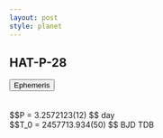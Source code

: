 ```yaml
---
layout: post
style: planet
---
```

<script src="../js/planets.js"></script>

## HAT-P-28

<!-- Tab links -->
<div class="tab">
<button class="tablinks" onclick="openCity(event, 'Ephemeris')">Ephemeris</button>
</div>

<!-- Tab content -->
<div id="Ephemeris" class="tabcontent" markdown="1">
<br/><br/>
$$P = 3.2572123(12) $$ day <br/>
$$T_0 = 2457713.934(50) $$ BJD TDB
<br/><br/>
<br/><br/>
</div>



<script src="../js/tabs.js"></script>


